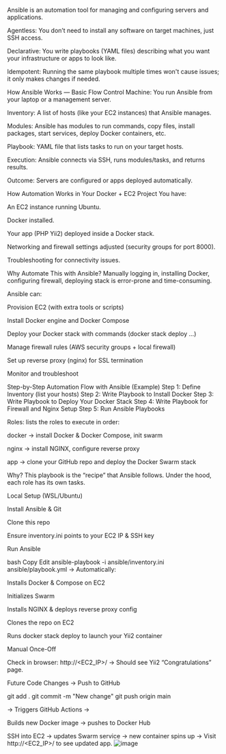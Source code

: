 Ansible is an automation tool for managing and configuring servers and applications.

Agentless: You don’t need to install any software on target machines, just SSH access.

Declarative: You write playbooks (YAML files) describing what you want your infrastructure or apps to look like.

Idempotent: Running the same playbook multiple times won't cause issues; it only makes changes if needed.

How Ansible Works — Basic Flow
Control Machine: You run Ansible from your laptop or a management server.

Inventory: A list of hosts (like your EC2 instances) that Ansible manages.

Modules: Ansible has modules to run commands, copy files, install packages, start services, deploy Docker containers, etc.

Playbook: YAML file that lists tasks to run on your target hosts.

Execution: Ansible connects via SSH, runs modules/tasks, and returns results.

Outcome: Servers are configured or apps deployed automatically.

 How Automation Works in Your Docker + EC2 Project
You have:

An EC2 instance running Ubuntu.

Docker installed.

Your app (PHP Yii2) deployed inside a Docker stack.

Networking and firewall settings adjusted (security groups for port 8000).

Troubleshooting for connectivity issues.

Why Automate This with Ansible?
Manually logging in, installing Docker, configuring firewall, deploying stack is error-prone and time-consuming.

Ansible can:

Provision EC2 (with extra tools or scripts)

Install Docker engine and Docker Compose

Deploy your Docker stack with commands (docker stack deploy ...)

Manage firewall rules (AWS security groups + local firewall)

Set up reverse proxy (nginx) for SSL termination

Monitor and troubleshoot

Step-by-Step Automation Flow with Ansible (Example)
Step 1: Define Inventory (list your hosts)
Step 2: Write Playbook to Install Docker
Step 3: Write Playbook to Deploy Your Docker Stack
Step 4: Write Playbook for Firewall and Nginx Setup
Step 5: Run Ansible Playbooks

Roles: lists the roles to execute in order:

docker → install Docker & Docker Compose, init swarm

nginx → install NGINX, configure reverse proxy

app → clone your GitHub repo and deploy the Docker Swarm stack

Why?
This playbook is the “recipe” that Ansible follows. Under the hood, each role has its own tasks.

Local Setup (WSL/Ubuntu)

Install Ansible & Git

Clone this repo

Ensure inventory.ini points to your EC2 IP & SSH key

Run Ansible

bash
Copy
Edit
ansible-playbook -i ansible/inventory.ini ansible/playbook.yml
→ Automatically:

Installs Docker & Compose on EC2

Initializes Swarm

Installs NGINX & deploys reverse proxy config

Clones the repo on EC2

Runs docker stack deploy to launch your Yii2 container

Manual Once-Off

Check in browser: http://<EC2_IP>/ → Should see Yii2 “Congratulations” page.

Future Code Changes → Push to GitHub

git add .
git commit -m "New change"
git push origin main

→ Triggers GitHub Actions →

Builds new Docker image → pushes to Docker Hub

SSH into EC2 → updates Swarm service → new container spins up
→ Visit http://<EC2_IP>/ to see updated app.
![image](https://github.com/user-attachments/assets/5df6b133-61d9-4c18-a7ad-16ae28a146df)

